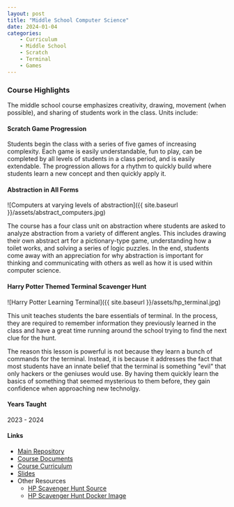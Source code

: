 ```yaml
---
layout: post
title: "Middle School Computer Science"
date: 2024-01-04
categories:
    - Curriculum
    - Middle School
    - Scratch
    - Terminal
    - Games
---
```


### Course Highlights

The middle school course emphasizes creativity, drawing, movement (when
possible), and sharing of students work in the class. Units include:

#### Scratch Game Progression

Students begin the class with a series of five games of increasing complexity.
Each game is easily understandable, fun to play, can be completed by all levels
of students in a class period, and is easily extendable. The progression allows
for a rhythm to quickly build where students learn a new concept and then
quickly apply it.

#### Abstraction in All Forms

![Computers at varying levels of abstraction]({{ site.baseurl }}/assets/abstract_computers.jpg)

The course has a four class unit on abstraction where students are asked to
analyze abstraction from a variety of different angles. This includes drawing
their own abstract art for a pictionary-type game, understanding how a toilet
works, and solving a series of logic puzzles. In the end, students come away
with an appreciation for why abstraction is important for thinking and
communicating with others as well as how it is used within computer science.

#### Harry Potter Themed Terminal Scavenger Hunt

![Harry Potter Learning Terminal]({{ site.baseurl }}/assets/hp_terminal.jpg)

This unit teaches students the bare essentials of terminal. In the process, they
are required to remember information they previously learned in the class and
have a great time running around the school trying to find the next clue for
the hunt.

The reason this lesson is powerful is not because they learn a bunch of commands
for the terminal. Instead, it is because it addresses the fact that most
students have an innate belief that the terminal is something "evil" that only
hackers or the geniuses would use. By having them quickly learn the basics of
something that seemed mysterious to them before, they gain confidence when
approaching new technolgy.

#### Years Taught

2023 - 2024

#### Links

- [Main Repository](https://github.com/holycrap872/MSIntroToCS)
- [Course Documents](https://github.com/holycrap872/MSIntroToCS/tree/mainline/CourseMaterials/course_documents)
- [Course Curriculum](https://github.com/holycrap872/MSIntroToCS/tree/mainline/CourseMaterials)
- [Slides](https://docs.google.com/presentation/d/1_haSfJvCY0OA6x6Ym1PqG1iJuH38eZB0TawBFXFAJXg/edit?usp=sharing)
- Other Resources
    - [HP Scavenger Hunt Source](https://github.com/holycrap872/hp-learn-shell)
    - [HP Scavenger Hunt Docker Image](https://hub.docker.com/repository/docker/erizzi/hp_terminal_tutorial/general)
